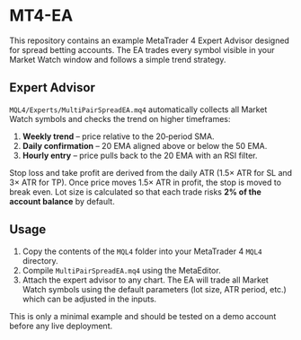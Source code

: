 # MT4-EA

This repository contains an example MetaTrader 4 Expert Advisor designed for spread betting accounts. The EA trades every symbol visible in your Market Watch window and follows a simple trend strategy.

## Expert Advisor

`MQL4/Experts/MultiPairSpreadEA.mq4` automatically collects all Market Watch symbols and checks the trend on higher timeframes:

1. **Weekly trend** – price relative to the 20‑period SMA.
2. **Daily confirmation** – 20 EMA aligned above or below the 50 EMA.
3. **Hourly entry** – price pulls back to the 20 EMA with an RSI filter.

Stop loss and take profit are derived from the daily ATR (1.5× ATR for SL and 3× ATR for TP). Once price moves 1.5× ATR in profit, the stop is moved to break even. Lot size is calculated so that each trade risks **2% of the account balance** by default.

## Usage

1. Copy the contents of the `MQL4` folder into your MetaTrader 4 `MQL4` directory.
2. Compile `MultiPairSpreadEA.mq4` using the MetaEditor.
3. Attach the expert advisor to any chart. The EA will trade all Market Watch symbols using the default parameters (lot size, ATR period, etc.) which can be adjusted in the inputs.

This is only a minimal example and should be tested on a demo account before any live deployment.
